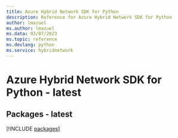 ```yaml
---
title: Azure Hybrid Network SDK for Python
description: Reference for Azure Hybrid Network SDK for Python
author: lmazuel
ms.author: lmazuel
ms.data: 03/07/2023
ms.topic: reference
ms.devlang: python
ms.service: hybridnetwork
---
```

# Azure Hybrid Network SDK for Python - latest
## Packages - latest
[!INCLUDE [packages](hybrid-network-index.md)]